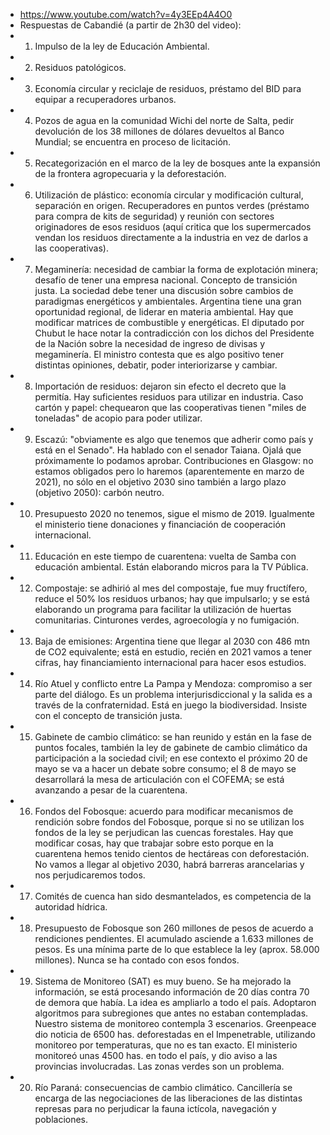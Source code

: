 - https://www.youtube.com/watch?v=4y3EEp4A4O0
- Respuestas de Cabandié (a partir de 2h30 del video): 
- 1) Impulso de la ley de Educación Ambiental. 
- 2) Residuos patológicos. 
- 3) Economía circular y reciclaje de residuos, préstamo del BID para equipar a recuperadores urbanos. 
- 4) Pozos de agua en la comunidad Wichi del norte de Salta, pedir devolución de los 38 millones de dólares devueltos al Banco Mundial; se encuentra en proceso de licitación. 
- 5) Recategorización en el marco de la ley de bosques ante la expansión de la frontera agropecuaria y la deforestación. 
- 6) Utilización de plástico: economía circular y modificación cultural, separación en origen. Recuperadores en puntos verdes (préstamo para compra de kits de seguridad) y reunión con sectores originadores de esos residuos (aquí critica que los supermercados vendan los residuos directamente a la industria en vez de darlos a las cooperativas). 
- 7) Megaminería: necesidad de cambiar la forma de explotación minera; desafío de tener una empresa nacional. Concepto de transición justa. La sociedad debe tener una discusión sobre cambios de paradigmas energéticos y ambientales. Argentina tiene una gran oportunidad regional, de liderar en materia ambiental. Hay que modificar matrices de combustible y energéticas. El diputado por Chubut le hace notar la contradicción con los dichos del Presidente de la Nación sobre la necesidad de ingreso de divisas y megaminería. El ministro contesta que es algo positivo tener distintas opiniones, debatir, poder interiorizarse y cambiar. 
- 8) Importación de residuos: dejaron sin efecto el decreto que la permitía. Hay suficientes residuos para utilizar en industria. Caso cartón y papel: chequearon que las cooperativas tienen "miles de toneladas" de acopio para poder utilizar.  
- 9) Escazú: "obviamente es algo que tenemos que adherir como país y está en el Senado". Ha hablado con el senador Taiana. Ojalá que próximamente lo podamos aprobar. Contribuciones en Glasgow: no estamos obligados pero lo haremos (aparentemente en marzo de 2021), no sólo en el objetivo 2030 sino también a largo plazo (objetivo 2050): carbón neutro. 
- 10) Presupuesto 2020 no tenemos, sigue el mismo de 2019. Igualmente el ministerio tiene donaciones y financiación de cooperación internacional. 
- 11) Educación en este tiempo de cuarentena: vuelta de Samba con educación ambiental. Están elaborando micros para la TV Pública. 
- 12) Compostaje: se adhirió al mes del compostaje, fue muy fructífero, reduce el 50% los residuos urbanos; hay que impulsarlo; y se está elaborando un programa para facilitar la utilización de huertas comunitarias. Cinturones verdes, agroecología y no fumigación. 
- 13) Baja de emisiones: Argentina tiene que llegar al 2030 con 486 mtn de CO2 equivalente; está en estudio, recién en 2021 vamos a tener cifras, hay financiamiento internacional para hacer esos estudios. 
- 14) Río Atuel y conflicto entre La Pampa y Mendoza: compromiso a ser parte del diálogo. Es un problema interjurisdiccional y la salida es a través de la confraternidad. Está en juego la biodiversidad. Insiste con el concepto de transición justa. 
- 15) Gabinete de cambio climático: se han reunido y están en la fase de puntos focales, también la ley de gabinete de cambio climático da participación a la sociedad civil; en ese contexto el próximo 20 de mayo se va a hacer un debate sobre consumo; el 8 de mayo se desarrollará la mesa de articulación con el COFEMA; se está avanzando a pesar de la cuarentena. 
- 16) Fondos del Fobosque: acuerdo para modificar mecanismos de rendición sobre fondos del Fobosque, porque si no se utilizan los fondos de la ley se perjudican las cuencas forestales. Hay que modificar cosas, hay que trabajar sobre esto porque en la cuarentena hemos tenido cientos de hectáreas con deforestación. No vamos a llegar al objetivo 2030, habrá barreras arancelarias y nos perjudicaremos todos. 
- 17) Comités de cuenca han sido desmantelados, es competencia de la autoridad hídrica. 
- 18) Presupuesto de Fobosque son 260 millones de pesos de acuerdo a rendiciones pendientes. El acumulado asciende a 1.633 millones de pesos. Es una mínima parte de lo que establece la ley (aprox. 58.000 millones). Nunca se ha contado con esos fondos. 
- 19) Sistema de Monitoreo (SAT) es muy bueno. Se ha mejorado la información, se está procesando información de 20 días contra 70 de demora que había. La idea es ampliarlo a todo el país. Adoptaron algoritmos para subregiones que antes no estaban contempladas. Nuestro sistema de monitoreo contempla 3 escenarios. Greenpeace dio noticia de 6500 has. deforestadas en el Impenetrable, utilizando monitoreo por temperaturas, que no es tan exacto. El ministerio monitoreó unas 4500 has. en todo el país, y dio aviso a las provincias involucradas. Las zonas verdes son un problema. 
- 20) Río Paraná: consecuencias de cambio climático. Cancillería se encarga de las negociaciones de las liberaciones de las distintas represas para no perjudicar la fauna ictícola, navegación y poblaciones.
